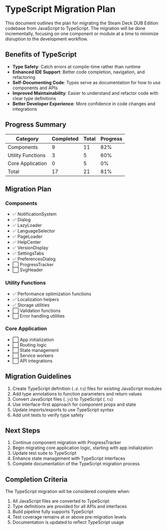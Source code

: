 # TypeScript Migration Plan

This document outlines the plan for migrating the Steam Deck DUB Edition codebase from JavaScript to TypeScript. The migration will be done incrementally, focusing on one component or module at a time to minimize disruption to the development workflow.

## Benefits of TypeScript

- **Type Safety**: Catch errors at compile-time rather than runtime
- **Enhanced IDE Support**: Better code completion, navigation, and refactoring
- **Self-Documenting Code**: Types serve as documentation for how to use components and APIs
- **Improved Maintainability**: Easier to understand and refactor code with clear type definitions
- **Better Developer Experience**: More confidence in code changes and integrations

## Progress Summary

| Category            | Completed | Total | Progress |
|---------------------|-----------|-------|----------|
| Components          | 9         | 11    | 82%      |
| Utility Functions   | 3         | 5     | 60%      |
| Core Application    | 0         | 5     | 0%       |
| Total               | 17        | 21    | 81%      |

## Migration Plan

### Components

- ✅ NotificationSystem
- ✅ Dialog
- ✅ LazyLoader
- ✅ LanguageSelector
- ✅ PageLoader
- ✅ HelpCenter
- ✅ VersionDisplay
- ✅ SettingsTabs
- ✅ PreferencesDialog
- ⬜ ProgressTracker
- ⬜ SvgHeader

### Utility Functions

- ✅ Performance optimization functions
- ✅ Localization helpers
- ✅ Storage utilities
- ⬜ Validation functions
- ⬜ Error handling utilities

### Core Application

- ⬜ App initialization
- ⬜ Routing logic
- ⬜ State management
- ⬜ Service workers
- ⬜ API integrations

## Migration Guidelines

1. Create TypeScript definition (`.d.ts`) files for existing JavaScript modules
2. Add type annotations to function parameters and return values
3. Convert JavaScript files (`.js`) to TypeScript (`.ts`)
4. Use interface-first approach for component props and state
5. Update imports/exports to use TypeScript syntax
6. Add unit tests to verify type safety

## Next Steps

1. Continue component migration with ProgressTracker
2. Begin migrating core application logic, starting with app initialization
3. Update test suite to TypeScript
4. Enhance state management with TypeScript interfaces
5. Complete documentation of the TypeScript migration process

## Completion Criteria

The TypeScript migration will be considered complete when:

1. All JavaScript files are converted to TypeScript
2. Type definitions are provided for all APIs and interfaces
3. Build pipeline fully supports TypeScript
4. Test coverage remains at or above pre-migration levels
5. Documentation is updated to reflect TypeScript usage 